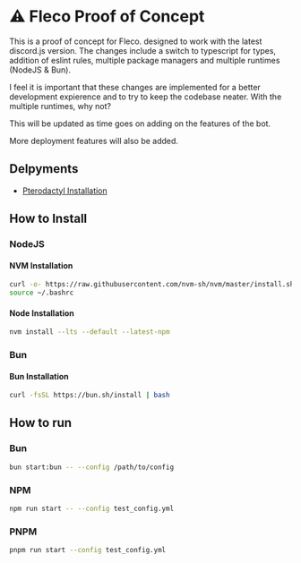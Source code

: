 # ⚠️ Fleco Proof of Concept

This is a proof of concept for Fleco. designed to work with the latest discord.js version. The changes include a switch to typescript for types, addition of eslint rules, multiple package managers and multiple runtimes (NodeJS & Bun).

I feel it is important that these changes are implemented for a better development expierence and to try to keep the codebase neater. With the multiple runtimes, why not?

This will be updated as time goes on adding on the features of the bot.

More deployment features will also be added.

## Delpyments

- [Pterodactyl Installation](./PTERO_INSTALL.md)

## How to Install

### NodeJS

#### NVM Installation

```bash
curl -o- https://raw.githubusercontent.com/nvm-sh/nvm/master/install.sh | bash
source ~/.bashrc
```

#### Node Installation

```bash
nvm install --lts --default --latest-npm
```

### Bun

#### Bun Installation

```bash
curl -fsSL https://bun.sh/install | bash
```

## How to run

### Bun

```bash
bun start:bun -- --config /path/to/config
```

### NPM

```bash
npm run start -- --config test_config.yml
```

### PNPM

```bash
pnpm run start --config test_config.yml
```

